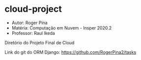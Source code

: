 # cloud-project

* Autor: Roger Pina
* Matéria: Computação em Nuvem - Insper 2020.2
* Professor: Raul Ikeda

Diretório do Projeto Final de Cloud

Link do git do ORM Django: https://github.com/RogerPina2/tasks
